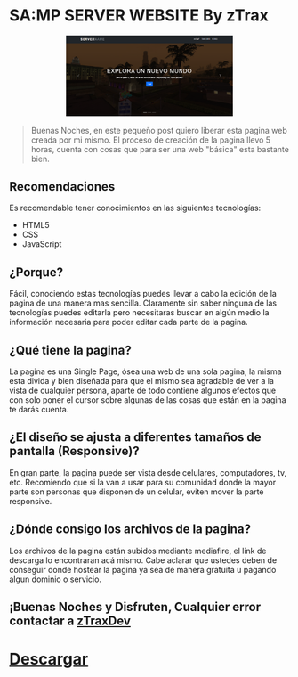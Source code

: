 # SA:MP SERVER WEBSITE By zTrax 

<p align="center">
    <img width="300" src="https://github.com/neetoons/samp-server-website-zTrax/blob/main/preview.png" alt="website-preview">
</p>

>Buenas Noches, en este pequeño post quiero liberar esta pagina web creada por mi mismo.
>El proceso de creación de la pagina llevo 5 horas, cuenta con cosas que para ser una web "básica" esta bastante bien.

## Recomendaciones
Es recomendable tener conocimientos en las siguientes tecnologías:

- HTML5
- CSS
- JavaScript

## ¿Porque?
Fácil, conociendo estas tecnologías puedes llevar a cabo la edición de la pagina de una manera mas sencilla.
Claramente sin saber ninguna de las tecnologías puedes editarla pero necesitaras buscar en algún medio la información necesaria para poder editar cada parte de la pagina.

## ¿Qué tiene la pagina?
La pagina es una Single Page, ósea una web de una sola pagina, la misma esta divida y bien diseñada para que el mismo sea agradable de ver a la vista de cualquier persona, aparte de todo contiene algunos efectos que con solo poner el cursor sobre algunas de las cosas que están en la pagina te darás cuenta.


## ¿El diseño se ajusta a diferentes tamaños de pantalla (Responsive)?
En gran parte, la pagina puede ser vista desde celulares, computadores, tv, etc. Recomiendo que si la van a usar para su comunidad donde la mayor parte son personas que disponen de un celular, eviten mover la parte responsive.

## ¿Dónde consigo los archivos de la pagina?
Los archivos de la pagina están subidos mediante mediafire, el link de descarga lo encontraran acá mismo.
Cabe aclarar que ustedes deben de conseguir donde hostear la pagina ya sea de manera gratuita u pagando algun dominio o servicio.

## ¡Buenas Noches y Disfruten, Cualquier error contactar a [zTraxDev](https://forum.samp.es/u/zTraxDev)

# [Descargar](https://github.com/neetoons/samp-server-website-zTrax/releases/download/1.0/samp-server-website-zTrax.zip)